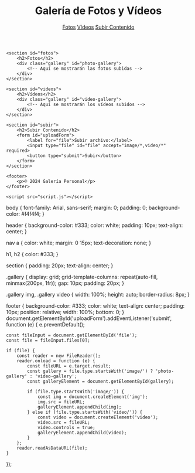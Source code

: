 <!DOCTYPE html>
<html lang="es">
<head>
    <meta charset="UTF-8">
    <meta name="viewport" content="width=device-width, initial-scale=1.0">
    <title>Galería de Fotos y Vídeos</title>
    <link rel="stylesheet" href="styles.css">
</head>
<body>
    <header>
        <h1>Galería de Fotos y Vídeos</h1>
        <nav>
            <a href="#fotos">Fotos</a>
            <a href="#videos">Vídeos</a>
            <a href="#subir">Subir Contenido</a>
        </nav>
    </header>

    <section id="fotos">
        <h2>Fotos</h2>
        <div class="gallery" id="photo-gallery">
            <!-- Aquí se mostrarán las fotos subidas -->
        </div>
    </section>

    <section id="videos">
        <h2>Vídeos</h2>
        <div class="gallery" id="video-gallery">
            <!-- Aquí se mostrarán los vídeos subidos -->
        </div>
    </section>

    <section id="subir">
        <h2>Subir Contenido</h2>
        <form id="uploadForm">
            <label for="file">Subir archivo:</label>
            <input type="file" id="file" accept="image/*,video/*" required>
            <button type="submit">Subir</button>
        </form>
    </section>

    <footer>
        <p>© 2024 Galería Personal</p>
    </footer>

    <script src="script.js"></script>
</body>
</html>
body {
    font-family: Arial, sans-serif;
    margin: 0;
    padding: 0;
    background-color: #f4f4f4;
}

header {
    background-color: #333;
    color: white;
    padding: 10px;
    text-align: center;
}

nav a {
    color: white;
    margin: 0 15px;
    text-decoration: none;
}

h1, h2 {
    color: #333;
}

section {
    padding: 20px;
    text-align: center;
}

.gallery {
    display: grid;
    grid-template-columns: repeat(auto-fill, minmax(200px, 1fr));
    gap: 10px;
    padding: 20px;
}

.gallery img, .gallery video {
    width: 100%;
    height: auto;
    border-radius: 8px;
}

footer {
    background-color: #333;
    color: white;
    text-align: center;
    padding: 10px;
    position: relative;
    width: 100%;
    bottom: 0;
}
document.getElementById('uploadForm').addEventListener('submit', function (e) {
    e.preventDefault();
    
    const fileInput = document.getElementById('file');
    const file = fileInput.files[0];

    if (file) {
        const reader = new FileReader();
        reader.onload = function (e) {
            const fileURL = e.target.result;
            const gallery = file.type.startsWith('image/') ? 'photo-gallery' : 'video-gallery';
            const galleryElement = document.getElementById(gallery);

            if (file.type.startsWith('image/')) {
                const img = document.createElement('img');
                img.src = fileURL;
                galleryElement.appendChild(img);
            } else if (file.type.startsWith('video/')) {
                const video = document.createElement('video');
                video.src = fileURL;
                video.controls = true;
                galleryElement.appendChild(video);
            }
        };
        reader.readAsDataURL(file);
    }
});
